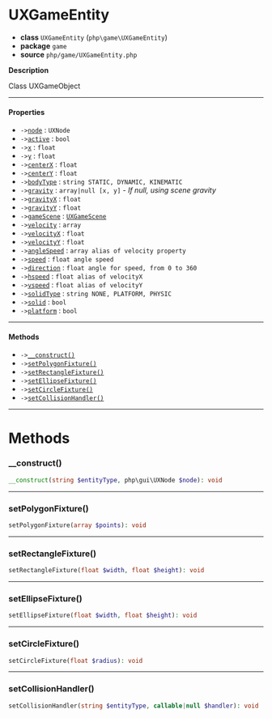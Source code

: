 # UXGameEntity

- **class** `UXGameEntity` (`php\game\UXGameEntity`)
- **package** `game`
- **source** `php/game/UXGameEntity.php`

**Description**

Class UXGameObject

---

#### Properties

- `->`[`node`](#prop-node) : `UXNode`
- `->`[`active`](#prop-active) : `bool`
- `->`[`x`](#prop-x) : `float`
- `->`[`y`](#prop-y) : `float`
- `->`[`centerX`](#prop-centerx) : `float`
- `->`[`centerY`](#prop-centery) : `float`
- `->`[`bodyType`](#prop-bodytype) : `string STATIC, DYNAMIC, KINEMATIC`
- `->`[`gravity`](#prop-gravity) : `array|null [x, y]` - _If null, using scene gravity_
- `->`[`gravityX`](#prop-gravityx) : `float`
- `->`[`gravityY`](#prop-gravityy) : `float`
- `->`[`gameScene`](#prop-gamescene) : [`UXGameScene`](https://github.com/jphp-group/jphp-gui-ext/blob/master/jphp-gui-game-ext/api-docs/classes/php/game/UXGameScene.md)
- `->`[`velocity`](#prop-velocity) : `array`
- `->`[`velocityX`](#prop-velocityx) : `float`
- `->`[`velocityY`](#prop-velocityy) : `float`
- `->`[`angleSpeed`](#prop-anglespeed) : `array alias of velocity property`
- `->`[`speed`](#prop-speed) : `float angle speed`
- `->`[`direction`](#prop-direction) : `float angle for speed, from 0 to 360`
- `->`[`hspeed`](#prop-hspeed) : `float alias of velocityX`
- `->`[`vspeed`](#prop-vspeed) : `float alias of velocityY`
- `->`[`solidType`](#prop-solidtype) : `string NONE, PLATFORM, PHYSIC`
- `->`[`solid`](#prop-solid) : `bool`
- `->`[`platform`](#prop-platform) : `bool`

---

#### Methods

- `->`[`__construct()`](#method-__construct)
- `->`[`setPolygonFixture()`](#method-setpolygonfixture)
- `->`[`setRectangleFixture()`](#method-setrectanglefixture)
- `->`[`setEllipseFixture()`](#method-setellipsefixture)
- `->`[`setCircleFixture()`](#method-setcirclefixture)
- `->`[`setCollisionHandler()`](#method-setcollisionhandler)

---
# Methods

<a name="method-__construct"></a>

### __construct()
```php
__construct(string $entityType, php\gui\UXNode $node): void
```

---

<a name="method-setpolygonfixture"></a>

### setPolygonFixture()
```php
setPolygonFixture(array $points): void
```

---

<a name="method-setrectanglefixture"></a>

### setRectangleFixture()
```php
setRectangleFixture(float $width, float $height): void
```

---

<a name="method-setellipsefixture"></a>

### setEllipseFixture()
```php
setEllipseFixture(float $width, float $height): void
```

---

<a name="method-setcirclefixture"></a>

### setCircleFixture()
```php
setCircleFixture(float $radius): void
```

---

<a name="method-setcollisionhandler"></a>

### setCollisionHandler()
```php
setCollisionHandler(string $entityType, callable|null $handler): void
```